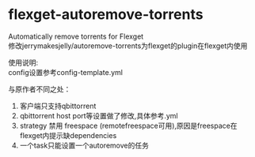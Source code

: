 # flexget-autoremove-torrents
Automatically remove torrents for Flexget  
修改jerrymakesjelly/autoremove-torrents为flexget的plugin在flexget内使用  
  

使用说明:  
config设置参考config-template.yml

与原作者不同之处：  
1. 客户端只支持qbittorrent
2. qbittorrent host port等设置做了修改,具体参考.yml
3. strategy 禁用 freespace (remotefreespace可用),原因是freespace在flexget内提示缺dependencies  
4. 一个task只能设置一个autoremove的任务
